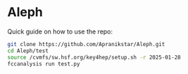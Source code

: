 # Aleph

Quick guide on how to use the repo:

```bash
git clone https://github.com/Apranikstar/Aleph.git
cd Aleph/test
source /cvmfs/sw.hsf.org/key4hep/setup.sh -r 2025-01-28
fccanalysis run test.py
```
